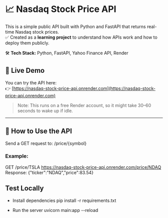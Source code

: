 # 📈 Nasdaq Stock Price API

This is a simple public API built with Python and FastAPI that returns real-time Nasdaq stock prices.  
✅ Created as a **learning project** to understand how APIs work and how to deploy them publicly.

🛠️ **Tech Stack:** Python, FastAPI, Yahoo Finance API, Render

## 🔗 Live Demo

You can try the API here:  
👉 [https://nasdaq-stock-price-api.onrender.com](https://nasdaq-stock-price-api.onrender.com)

> Note: This runs on a free Render account, so it might take 30–60 seconds to wake up if idle.

---

## 🚀 How to Use the API

Send a GET request to: /price/{symbol}
### Example:

GET /price/TSLA
https://nasdaq-stock-price-api.onrender.com/price/NDAQ
Response: {"ticker":"NDAQ","price":83.54}

## Test Locally
- Install dependencies
pip install -r requirements.txt

- Run the server
uvicorn main:app --reload
